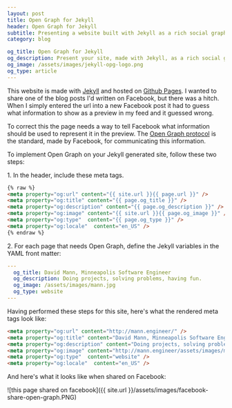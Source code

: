 ```yaml
---
layout: post
title: Open Graph for Jekyll
header: Open Graph for Jekyll
subtitle: Presenting a website built with Jekyll as a rich social graph object
category: blog

og_title: Open Graph for Jekyll
og_description: Present your site, made with Jekyll, as a rich social graph object using the Open Graph protocol.
og_image: /assets/images/jekyll-opg-logo.png
og_type: article
---
```


This website is made with [Jekyll](https://jekyllrb.com/) and hosted on [Github Pages](https://pages.github.com/). I wanted to share one of the blog posts I'd written on Facebook, but there was a hitch. When I simply entered the url into a new Facebook post it had to guess what information to show as a preview in my feed and it guessed wrong.

To correct this the page needs a way to tell Facebook what information should be used to represent it in the preview. The [Open Graph protocol](http://ogp.me/) is the standard, made by Facebook, for communicating this information.

To implement Open Graph on your Jekyll generated site, follow these two steps:

1\. In the header, include these meta tags.

```html
{% raw %}
<meta property="og:url" content="{{ site.url }}{{ page.url }}" />
<meta property="og:title" content="{{ page.og_title }}" />
<meta property="og:description" content="{{ page.og_description }}" />
<meta property="og:image" content="{{ site.url }}{{ page.og_image }}" />
<meta property="og:type"  content="{{ page.og_type }}" />
<meta property="og:locale"  content="en_US" />
{% endraw %}
```

2\. For each page that needs Open Graph, define the Jekyll variables in the YAML front matter:

```yaml
---
  og_title: David Mann, Minneapolis Software Engineer
  og_description: Doing projects, solving problems, having fun.
  og_image: /assets/images/mann.jpg
  og_type: website
---
```

Having performed these steps for this site, here's what the rendered meta tags look like:

```html
<meta property="og:url" content="http://mann.engineer/" />
<meta property="og:title" content="David Mann, Minneapolis Software Engineer" />
<meta property="og:description" content="Doing projects, solving problems, having fun." />
<meta property="og:image" content="http://mann.engineer/assets/images/mann.jpg" />
<meta property="og:type"  content="website" />
<meta property="og:locale"  content="en_US" />
```

And here's what it looks like when shared on Facebook:

![this page shared on facebook]({{ site.url }}/assets/images/facebook-share-open-graph.PNG)

